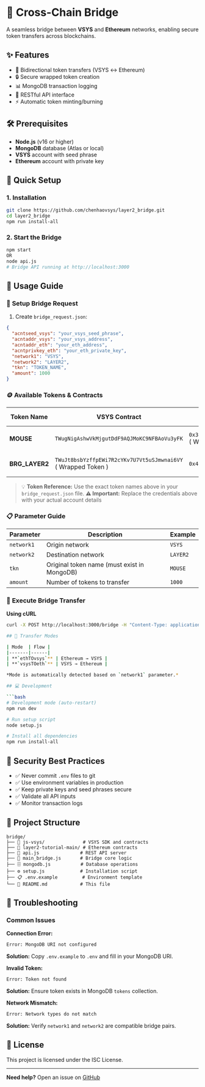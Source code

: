 # 🌉 Cross-Chain Bridge

A seamless bridge between **VSYS** and **Ethereum** networks, enabling secure token transfers across blockchains.

## ✨ Features

- 🔄 Bidirectional token transfers (VSYS ↔ Ethereum)
- 🔒 Secure wrapped token creation
- 📊 MongoDB transaction logging
- 🚀 RESTful API interface
- ⚡ Automatic token minting/burning

## 🛠️ Prerequisites

- **Node.js** (v16 or higher)
- **MongoDB** database (Atlas or local)
- **VSYS** account with seed phrase
- **Ethereum** account with private key

## 🚀 Quick Setup

### 1. **Installation**
```bash
git clone https://github.com/chenhaovsys/layer2_bridge.git
cd layer2_bridge
npm run install-all
```

### 2. **Start the Bridge**
```bash
npm start
OR
node api.js
# Bridge API running at http://localhost:3000
```

## 📖 Usage Guide

### 🔧 **Setup Bridge Request**

1. Create `bridge_request.json`:
```json
{
  "acntseed_vsys": "your_vsys_seed_phrase",
  "acntaddr_vsys": "your_vsys_address", 
  "acntaddr_eth": "your_eth_address",
  "acntprivkey_eth": "your_eth_private_key",
  "network1": "VSYS",
  "network2": "LAYER2",
  "tkn": "TOKEN_NAME",
  "amount": 1000
}
```

### 🪙 **Available Tokens & Contracts**

| Token Name | VSYS Contract | Ethereum Contract | Native Network |
|------------|---------------|-------------------|----------------|
| **MOUSE** | `TWugNigAshwVkMjgutDdF9AQJMoKC9NFBAoVu3yFK` | `0x32e0fD6C049F69fc8A412d1183f4aA31dd9359D9` ( Wrapped Token ) | Original VSYS Token |
| **BRG_LAYER2** | `TWuJt8bsbYzffpEWi7R2cYKv7U7Vt5uSJmwnai6VY` ( Wrapped Token ) | `0x40aC7981e59cfA9d6B25aAd5681A53058A480099` | Original ETH Token |

> 💡 **Token Reference:** Use the exact token names above in your `bridge_request.json` file.
> **⚠️ Important:** Replace the credentials above with your actual account details

### 📋 **Parameter Guide**

| Parameter | Description | Example |
|-----------|-------------|---------|
| `network1` | Origin network | `VSYS` |
| `network2` | Destination network | `LAYER2` |
| `tkn` | Original token name (must exist in MongoDB) | `MOUSE` |
| `amount` | Number of tokens to transfer | `1000` |

### 🚀 **Execute Bridge Transfer**

**Using cURL**
```bash
curl -X POST http://localhost:3000/bridge -H "Content-Type: application/json" -d @bridge_request.json

## 🔄 Transfer Modes

| Mode  | Flow |
|-------|------|
| **`ethTOvsys`** | Ethereum → VSYS |
| **`vsysTOeth`** | VSYS → Ethereum |

*Mode is automatically detected based on `network1` parameter.*

## 💻 Development

```bash
# Development mode (auto-restart)
npm run dev

# Run setup script
node setup.js

# Install all dependencies
npm run install-all
```

## 🔐 Security Best Practices

- ✅ Never commit `.env` files to git
- ✅ Use environment variables in production
- ✅ Keep private keys and seed phrases secure
- ✅ Validate all API inputs
- ✅ Monitor transaction logs

## 📂 Project Structure

```
bridge/
├── 📁 js-vsys/              # VSYS SDK and contracts
├── 📁 layer2-tutorial-main/ # Ethereum contracts
├── 🔧 api.js               # REST API server
├── 🌉 main_bridge.js       # Bridge core logic
├── 🗄️ mongodb.js           # Database operations
├── ⚙️ setup.js             # Installation script
├── 📋 .env.example         # Environment template
└── 📖 README.md            # This file
```

## 🐛 Troubleshooting

### Common Issues

**Connection Error:**
```bash
Error: MongoDB URI not configured
```
**Solution:** Copy `.env.example` to `.env` and fill in your MongoDB URI.

**Invalid Token:**
```bash
Error: Token not found
```
**Solution:** Ensure token exists in MongoDB `tokens` collection.

**Network Mismatch:**
```bash
Error: Network types do not match
```
**Solution:** Verify `network1` and `network2` are compatible bridge pairs.


## 📝 License

This project is licensed under the ISC License.

---

**Need help?** Open an issue on [GitHub](https://github.com/chenhaovsys/layer2_bridge/issues)
